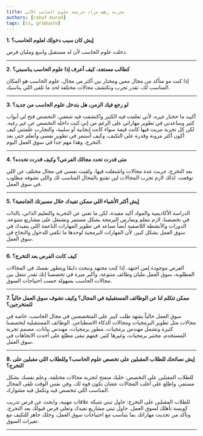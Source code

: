 ```yaml
---
title: تجربة رهف مراد خريجة علوم الحاسب الآلي
authors: [rahaf-murad]
tags: [cs, graduate]
---
```

**1. إيش كان سبب دخولك لعلوم الحاسب؟**

دخلت علوم الحاسب لأن له مستقبل واسع ومليان فرص.

---------------
<!-- truncate -->


**2. كطالب مستجد، كيف أعرف إذا علوم الحاسب يناسبني؟**
  
إذا كنت مو متأكد من مجال معين ومحتار بين أكثر من مجال، علوم الحاسب هو المكان المناسب لك، تقدر تجرب وتكتشف مجالات مختلفة لحد ما تلقى اللي يناسبك.  

---------------

**3. لو رجع فيك الزمن، هل بتدخل علوم الحاسب من جديد؟**

أكييد ما حختار غيره، لأني تعلمت فيه الكثير واكتشفت فيه شغفي. التخصص فتح لي أبواب كثير وساعدني في تطوير مهاراتي على الرغم من إني كنت داخله التخصص عن غير رغبة. لكن كل تجربة مريت فيها كانت قيمة سواء كانت إيجابية أو سلبية، والتجارب علمتني كيف أكون أكثر مرونة وقدرة على التكيف، وكيف أستمر في تطوير نفسي وأتعلم حتى بعد التخرج، وهذا مهم جداً في سوق العمل اليوم.  

---------------

**4. متى قدرت تحدد مجالك الفرعي؟ وكيف قدرت تحدده؟**  

بعد التخرج، جربت عدة مجالات واشتغلت فيها، ولقيت نفسي في مجال مختلف عن اللي توقعت. لذلك لازم تجرب المجالات لين تقتنع بالمجال المناسب لك واللي تشوفه مطلوب في سوق العمل.  

---------------

**5. إيش أكثر الأشياء اللي ممكن تفيدك خلال مسيرتك الجامعية؟** 

الدراسة الأكاديمية والمواد أكيد مفيدة، لكن ما تغني عن التجربة والتعليم الذاتي. بالذات في تخصصنا، لازم نتعلم ونمارس البرمجة بشكل مستمر وتشتغل على مشاريع متنوعة. الدورات والأنشطة اللاصفية أيضاً تساعد في تطوير المهارات الناعمة اللي بتفيدك في سوق العمل بشكل كبير، لأن المهارات البرمجية لوحدها ما تكفي للدخول والنجاح في سوق العمل.  

---------------

**6. كيف كانت الفرص بعد التخرج؟**  

الفرص موجودة لِمن اجتهد. إذا كنت مجتهد وتبحث دايمًا وبتطور نفسك في المجالات المطلوبة، سوق العمل مليان وظائف متنوعة. وأكبر ميزة في تخصصنا إنك تقدر تنتقل بين مجالات الحاسب بسهولة حسب احتياجات السوق.  

---------------

**7. ممكن تتكلم لنا عن الوظائف المستقبلية في المجال؟ وكيف تشوف سوق العمل حالياً للمتخرجين؟**

سوق العمل حالياً يشهد طلب كبير على المتخصصين في مجال الحاسب، خاصة في مجالات مثل تطوير البرمجيات ومجالات الذكاء الاصطناعي. الوظائف المستقبلية لتخصصنا كثيرة وتشمل مهندس برمجيات، مطور برمجيات، مهندس بيانات، مصمم تجربة المستخدم، مختبر برمجيات، وغيرها كثير. فمهم تبقى مطلع على أحدث الاتجاهات في سوق العمل.  

---------------

**8. إيش نصائحك للطلاب المقبلين على تخصص علوم الحاسب؟ وللطلاب اللي مقبلين على التخرج؟**  

للطلاب المقبلين على التخصص: خليك منفتح لتجربة مجالات مختلفة، وعلم نفسك بشكل مستمر، واطلع على أغلب المجالات عشان تكون قوة لك، وفي نفس الوقت تلقى المجال المناسب اللي تتخصص فيه وتكمل فيه مشوارك. 

للطلاب المقبلين على التخرج: حاول تبني شبكة علاقات مهنية، وابحث عن فرص تدريب كويسة تأهلك لسوق العمل. حاول تبني مشاريع تفيدك وتعلي فرص قبولك بعد التخرج، وتأكد من تحديث مهاراتك بما يتناسب مع احتياجات سوق العمل، وخلك جاهز للتكيف مع تغيرات السوق.  

---------------
